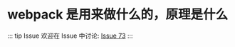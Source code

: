 # webpack 是用来做什么的，原理是什么



::: tip Issue 
 欢迎在 Issue 中讨论: [Issue 73](https://github.com/shfshanyue/Daily-Question/issues/73) 
:::